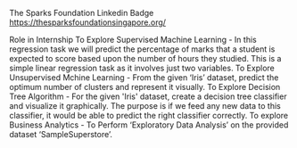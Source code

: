 The Sparks Foundation
Linkedin Badge
https://thesparksfoundationsingapore.org/


Role in Internship
To Explore Supervised Machine Learning - In this regression task we will predict the percentage of marks that a student is expected to score based upon the number of hours they studied. This is a simple linear regression task as it involves just two variables.
To Explore Unsupervised Mchine Learning - From the given ‘Iris’ dataset, predict the optimum number of clusters and represent it visually.
To Explore Decision Tree Algorithm - For the given 'Iris' dataset, create a decision tree classifier and visualize it graphically. The purpose is if we feed any new data to this classifier, it would be able to predict the right classifier correctly.
To explore Business Analytics - To Perform ‘Exploratory Data Analysis’ on the provided dataset ‘SampleSuperstore’.
